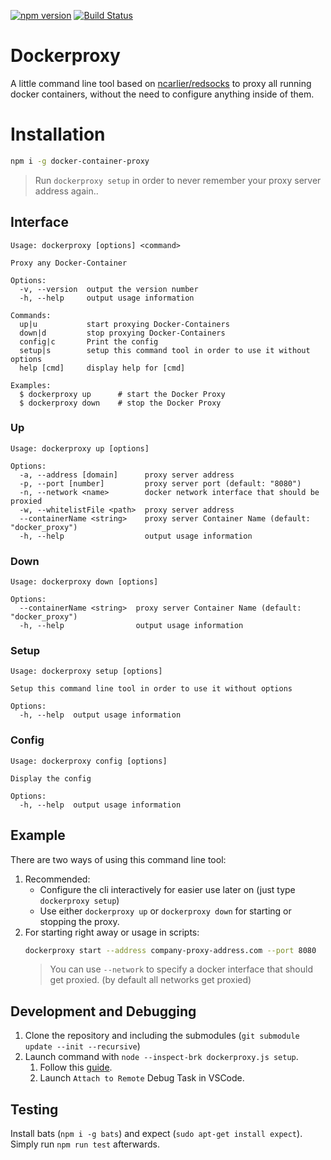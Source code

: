 [![npm version](https://badge.fury.io/js/docker-container-proxy.svg)](https://badge.fury.io/js/docker-container-proxy)
[![Build Status](https://travis-ci.org/DanielHabenicht/dockerproxy.svg?branch=master)](https://travis-ci.org/DanielHabenicht/dockerproxy)

# Dockerproxy

A little command line tool based on
[ncarlier/redsocks](https://github.com/ncarlier/dockerfiles/tree/master/redsocks)
to proxy all running docker containers, without the need to configure anything
inside of them.

# Installation

```bash
npm i -g docker-container-proxy
```

> Run `dockerproxy setup` in order to never remember your proxy server address
> again..

## Interface

```
Usage: dockerproxy [options] <command>

Proxy any Docker-Container

Options:
  -v, --version  output the version number
  -h, --help     output usage information

Commands:
  up|u           start proxying Docker-Containers
  down|d         stop proxying Docker-Containers
  config|c       Print the config
  setup|s        setup this command tool in order to use it without options
  help [cmd]     display help for [cmd]

Examples:
  $ dockerproxy up      # start the Docker Proxy
  $ dockerproxy down    # stop the Docker Proxy
```

### Up

```
Usage: dockerproxy up [options]

Options:
  -a, --address [domain]      proxy server address
  -p, --port [number]         proxy server port (default: "8080")
  -n, --network <name>        docker network interface that should be proxied
  -w, --whitelistFile <path>  proxy server address
  --containerName <string>    proxy server Container Name (default: "docker_proxy")
  -h, --help                  output usage information
```

### Down

```
Usage: dockerproxy down [options]

Options:
  --containerName <string>  proxy server Container Name (default: "docker_proxy")
  -h, --help                output usage information
```

### Setup

```
Usage: dockerproxy setup [options]

Setup this command line tool in order to use it without options

Options:
  -h, --help  output usage information
```

### Config

```
Usage: dockerproxy config [options]

Display the config

Options:
  -h, --help  output usage information
```

## Example

There are two ways of using this command line tool:

1. Recommended:
   - Configure the cli interactively for easier use later on (just type
     `dockerproxy setup`)
   - Use either `dockerproxy up` or `dockerproxy down` for starting or stopping
     the proxy.
2. For starting right away or usage in scripts:
   ```bash
   dockerproxy start --address company-proxy-address.com --port 8080
   ```
   > You can use `--network` to specify a docker interface that should get
   > proxied. (by default all networks get proxied)

## Development and Debugging

1. Clone the repository and including the submodules
   (`git submodule update --init --recursive`)
1. Launch command with `node --inspect-brk dockerproxy.js setup`.
   1. Follow this [guide](https://stackoverflow.com/a/47558970/9277073).
   2. Launch `Attach to Remote` Debug Task in VSCode.

## Testing

Install bats (`npm i -g bats`) and expect (`sudo apt-get install expect`).
Simply run `npm run test` afterwards.
